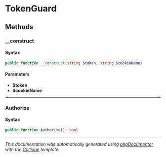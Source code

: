 # TokenGuard

## Methods

### __construct

#### Syntax

```php
public function __construct(string $token, string $cookieName)
```

#### Parameters

- **$token**
- **$cookieName**

---

### Authorize

#### Syntax

```php
public function Authorize(): bool
```

---

*This documentation was automatically generated using [phpDocumentor](http://www.phpdoc.org/) with the [Calliope](https://github.com/DaphneWebFramework/Calliope) template.*
